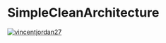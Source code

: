 # SimpleCleanArchitecture
[![vincentjordan27](https://circleci.com/gh/vincentjordan27/SimpleCleanArchitecture.svg?style=svg)](https://circleci.com/gh/vincentjordan27/SimpleCleanArchitecture)


